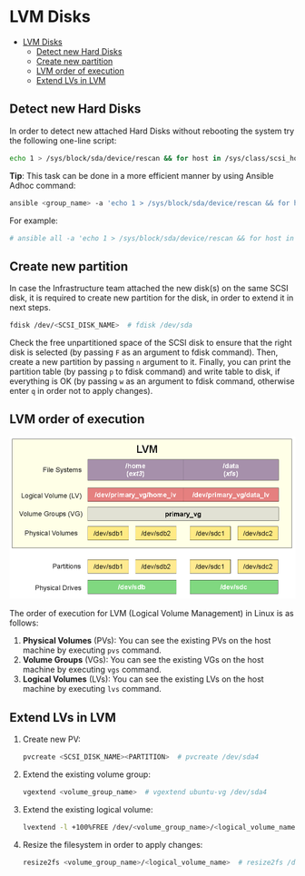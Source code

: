 # LVM Disks

- [LVM Disks](#lvm-disks)
  - [Detect new Hard Disks](#detect-new-hard-disks)
  - [Create new partition](#create-new-partition)
  - [LVM order of execution](#lvm-order-of-execution)
  - [Extend LVs in LVM](#extend-lvs-in-lvm)

## Detect new Hard Disks

In order to detect new attached Hard Disks without rebooting the system try the following one-line script:

```bash
echo 1 > /sys/block/sda/device/rescan && for host in /sys/class/scsi_host/*; do echo "- - -" | sudo tee $host/scan; ls /dev/sd* ; done
```

**Tip**: This task can be done in a more efficient manner by using Ansible Adhoc command:

```bash
ansible <group_name> -a 'echo 1 > /sys/block/sda/device/rescan && for host in /sys/class/scsi_host/*; do echo "- - -" | sudo tee $host/scan; ls /dev/sd* ; done' -i inventories/<environment>/hosts.yml --become
```

For example:

```bash
# ansible all -a 'echo 1 > /sys/block/sda/device/rescan && for host in /sys/class/scsi_host/*; do echo "- - -" | sudo tee $host/scan; ls /dev/sd* ; done' -i inventories/development/hosts.yml --become
```

## Create new partition

In case the Infrastructure team attached the new disk(s) on the same SCSI disk, it is required to create new partition for the disk, in order to extend it in next steps.

```bash
fdisk /dev/<SCSI_DISK_NAME>  # fdisk /dev/sda
```

Check the free unpartitioned space of the SCSI disk to ensure that the right disk is selected (by passing `F` as an argument to fdisk command). Then, create a new partition by passing `n` argument to it. Finally, you can print the partition table (by passing `p` to fdisk command) and write table to disk, if everything is OK (by passing `w` as an argument to fdisk command, otherwise enter `q` in order not to apply changes).

## LVM order of execution

![LVM Structure](../assets/images/lvm.png "LVM Structure")

The order of execution for LVM (Logical Volume Management) in Linux is as follows:

1. **Physical Volumes** (PVs): You can see the existing PVs on the host machine by executing `pvs` command.
2. **Volume Groups** (VGs): You can see the existing VGs on the host machine by executing `vgs` command.
3. **Logical Volumes** (LVs): You can see the existing LVs on the host machine by executing `lvs` command.

## Extend LVs in LVM

1. Create new PV:

    ```bash
    pvcreate <SCSI_DISK_NAME><PARTITION>  # pvcreate /dev/sda4
    ```

2. Extend the existing volume group:

    ```bash
    vgextend <volume_group_name>  # vgextend ubuntu-vg /dev/sda4
    ```

3. Extend the existing logical volume:

    ```bash
    lvextend -l +100%FREE /dev/<volume_group_name>/<logical_volume_name>  # lvextend -l +100%FREE /dev/ubuntu-vg/ubuntu-lv
    ```

4. Resize the filesystem in order to apply changes:

    ```bash
    resize2fs <volume_group_name>/<logical_volume_name>  # resize2fs /dev/ubuntu-vg/ubuntu-lv
    ```
